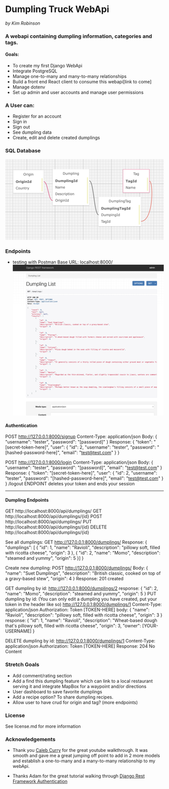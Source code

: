 # Dumpling Truck WebApi
_by Kim Robinson_

### A webapi containing dumpling information, categories and tags.

#### Goals:
- To create my first Django WebApi
- Integrate PostgreSQL
- Manage one-to-many and many-to-many relationships
- Build a front end React client to consume this webapi[link to come]
- Manage dotenv
- Set up admin and user accounts and manage user permissions

### A User can:
- Register for an account
- Sign in
- Sign out
- See dumpling data
- Create, edit and delete created dumplings

### SQL Database
![Database diagram](./dumplings/static/dumplings/images/sql.png)

### Endpoints
- testing with Postman
Base URL: localhost:8000/
![Example Api Call using REST Framework](./dumplings/static/dumplings/images/api.png)

#### Authentication

POST http://127.0.0.1:8000/signup
Content-Type: application/json
Body: { "username": "tester", "password": "[password]" }
Response:
{
  "token": "[secret-token-here]",
  "user": {
    "id": 2,
    "username": "tester",
    "password": "[hashed-password-here]",
    "email": "test@test.com"
  }
}

POST http://127.0.0.1:8000/login
Content-Type: application/json
Body:
{ "username": "tester", "password": "[password]", "email": "test@test.com"
}
Response: 
{
  "token": "[secret-token-here]",
  "user": {
    "id": 2,
    "username": "tester",
    "password": "[hashed-password-here]",
    "email": "test@test.com"
  }
}
/logout ENDPOINT deletes your token and ends your session

---
#### Dumpling Endpoints

GET http://localhost:8000/api/dumplings/
GET http://localhost:8000/api/dumplings/{id}
POST http://localhost:8000/api/dumplings/
PUT http://localhost:8000/api/dumplings/{id}
DELETE http://localhost:8000/api/dumplings/{id}

See all dumplings:
GET http://127.0.0.1:8000/dumplings/
Response:
{
    "dumplings": [
        {
            "id": 1,
            "name": "Ravioli",
            "description": "pillowy soft, filled with ricotta cheese",
            "origin": 3
        },
        {
            "id": 2,
            "name": "Momo",
            "description": "steamed and yummy",
            "origin": 5
        }]
}

Create new dumpling:
POST http://127.0.0.1:8000/dumplings/
Body: {
            "name": "Suet Dumplings",
            "description": "British classic, cooked on top of a gravy-based stew",
            "origin": 4
        }
Response: 201 created

GET dumpling by id:
http://127.0.0.1:8000/dumplings/2
response: {
    "id": 2,
    "name": "Momo",
    "description": "steamed and yummy",
    "origin": 5
}
PUT dumpling by id:
(You can only edit a dumpling you have created, put your token in the header like so)
http://127.0.0.1:8000/dumplings/1
Content-Type: application/json
Authorization: Token [TOKEN-HERE]
body: {
    "name": "Ravioli",
    "description": "pillowy soft, filled with ricotta cheese",
    "origin": 3
}
response: {
    "id": 1,
    "name": "Ravioli",
    "description": "Wheat-based dough that's pillowy soft, filled with ricotta cheese",
    "origin": 3,
    "owner": [YOUR-USERNAME]
}

DELETE dumpling by id:
http://127.0.0.1:8000/dumplings/1
Content-Type: application/json
Authorization: Token [TOKEN-HERE]
Response: 204 No Content




### Stretch Goals
- Add comment/rating section
- Add a find this dumpling feature which can link to a local restaurant serving it and integrate MapBox for a waypoint and/or directions
- User dashboard to save favorite dumplings
- Add a recipe option? To share dumpling recipes. 
- Allow user to have crud for origin and tag? (more endpoints)

### License
See license.md for more information

### Acknowledgements
* Thank you [Caleb Curry](https://www.youtube.com/@codebreakthrough) for the great youtube walkthrough.  It was smooth and gave me a great jumping off point to add in 2 more models and establish a one-to-many and a many-to-many relationship to my webApi. 

* Thanks Adam for the great tutorial walking through [Django Rest Framework Authentication](https://github.com/alamorre/django-rest-auth)